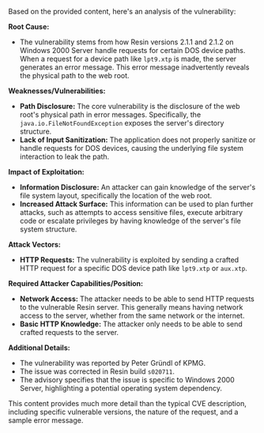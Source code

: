 Based on the provided content, here's an analysis of the vulnerability:

**Root Cause:**

- The vulnerability stems from how Resin versions 2.1.1 and 2.1.2 on Windows 2000 Server handle requests for certain DOS device paths. When a request for a device path like `lpt9.xtp` is made, the server generates an error message. This error message inadvertently reveals the physical path to the web root.

**Weaknesses/Vulnerabilities:**

- **Path Disclosure:** The core vulnerability is the disclosure of the web root's physical path in error messages. Specifically, the `java.io.FileNotFoundException` exposes the server's directory structure.
- **Lack of Input Sanitization:** The application does not properly sanitize or handle requests for DOS devices, causing the underlying file system interaction to leak the path.

**Impact of Exploitation:**

- **Information Disclosure:** An attacker can gain knowledge of the server's file system layout, specifically the location of the web root.
- **Increased Attack Surface:** This information can be used to plan further attacks, such as attempts to access sensitive files, execute arbitrary code or escalate privileges by having knowledge of the server's file system structure.

**Attack Vectors:**

- **HTTP Requests:** The vulnerability is exploited by sending a crafted HTTP request for a specific DOS device path like `lpt9.xtp` or `aux.xtp`.

**Required Attacker Capabilities/Position:**

- **Network Access:** The attacker needs to be able to send HTTP requests to the vulnerable Resin server. This generally means having network access to the server, whether from the same network or the internet.
- **Basic HTTP Knowledge:** The attacker only needs to be able to send crafted requests to the server.

**Additional Details:**

- The vulnerability was reported by Peter Gründl of KPMG.
- The issue was corrected in Resin build `s020711`.
- The advisory specifies that the issue is specific to Windows 2000 Server, highlighting a potential operating system dependency.

This content provides much more detail than the typical CVE description, including specific vulnerable versions, the nature of the request, and a sample error message.
